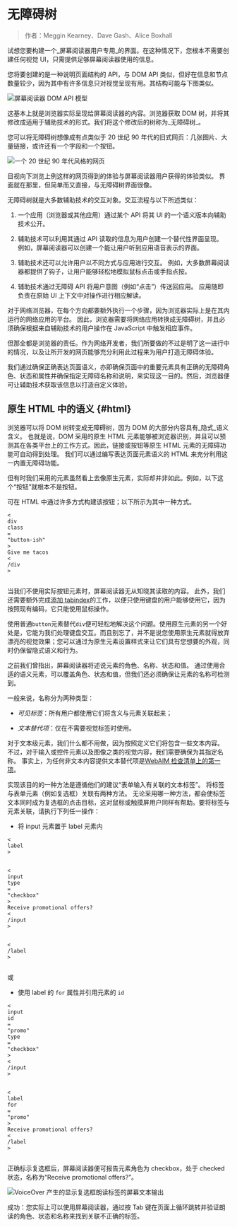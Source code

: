 # 无障碍树

> 作者：Meggin Kearney、Dave Gash、Alice Boxhall

试想您要构建一个_屏幕阅读器用户专用_的界面。在这种情况下，您根本不需要创建任何视觉 UI，只需提供足够屏幕阅读器使用的信息。

您将要创建的是一种说明页面结构的 API，与 DOM API 类似，但好在信息和节点数量较少，因为其中有许多信息只对视觉呈现有用。其结构可能与下图类似。

![](https://developers.google.com/web/fundamentals/accessibility/semantics-builtin/imgs/treestructure.jpg "屏幕阅读器 DOM API 模型")

这基本上就是浏览器实际呈现给屏幕阅读器的内容。浏览器获取 DOM 树，并将其修改成适用于辅助技术的形式。我们将这个修改后的树称为_无障碍树_。

您可以将无障碍树想像成有点类似于 20 世纪 90 年代的旧式网页：几张图片、大量链接，或许还有一个字段和一个按钮。

![](https://developers.google.com/web/fundamentals/accessibility/semantics-builtin/imgs/google1998.png "一个 20 世纪 90 年代风格的网页")

目视向下浏览上例这样的网页得到的体验与屏幕阅读器用户获得的体验类似。 界面就在那里，但简单而又直接，与无障碍树界面很像。

无障碍树就是大多数辅助技术的交互对象。交互流程与以下所述类似：

1. 一个应用（浏览器或其他应用）通过某个 API 将其 UI 的一个语义版本向辅助技术公开。

2. 辅助技术可以利用其通过 API 读取的信息为用户创建一个替代性界面呈现。 例如，屏幕阅读器可以创建一个能让用户听到应用语音表示的界面。

3. 辅助技术还可以允许用户以不同方式与应用进行交互。 例如，大多数屏幕阅读器都提供了钩子，让用户能够轻松地模拟鼠标点击或手指点按。

4. 辅助技术通过无障碍 API 将用户意图（例如“点击”）传送回应用。 应用随即负责在原始 UI 上下文中对操作进行相应解读。

对于网络浏览器，在每个方向都要额外执行一个步骤，因为浏览器实际上是在其内运行的网络应用的平台。 因此，浏览器需要将网络应用转换成无障碍树，并且必须确保根据来自辅助技术的用户操作在 JavaScript 中触发相应事件。

但那全都是浏览器的责任。作为网络开发者，我们所要做的不过是明了这一进行中的情况，以及让所开发的网页能够充分利用此过程来为用户打造无障碍体验。

我们通过确保正确表达页面语义，亦即确保页面中的重要元素具有正确的无障碍角色、状态和属性并确保指定无障碍名称和说明，来实现这一目的。然后，浏览器便可让辅助技术获取该信息以打造自定义体验。

## 原生 HTML 中的语义 {#html}

浏览器可以将 DOM 树转变成无障碍树，因为 DOM 的大部分内容具有_隐式_语义含义。 也就是说，DOM 采用的原生 HTML 元素能够被浏览器识别，并且可以预测其在各类平台上的工作方式。因此，链接或按钮等原生 HTML 元素的无障碍功能可自动得到处理。 我们可以通过编写表达页面元素语义的 HTML 来充分利用这一内置无障碍功能。

但有时我们采用的元素虽然看上去像原生元素，实际却并非如此。例如，以下这个“按钮”就根本不是按钮。

可在 HTML 中通过许多方式构建该按钮；以下所示为其中一种方式。

```
<
div
class
=
"button-ish"
>
Give me tacos
<
/div
>


```

当我们不使用实际按钮元素时，屏幕阅读器无从知晓其读取的内容。 此外，我们还需要额外完成[添加 tabindex](https://developers.google.com/web/fundamentals/accessibility/focus/using-tabindex)的工作，以便只使用键盘的用户能够使用它，因为按照现有编码，它只能使用鼠标操作。

使用普通`button`元素替代`div`便可轻松地解决这个问题。使用原生元素的另一个好处是，它能为我们处理键盘交互。而且别忘了，并不是说您使用原生元素就得放弃漂亮的视觉效果；您可以通过为原生元素设置样式来让它们具有您想要的外观，同时仍保留隐式语义和行为。

之前我们曾指出，屏幕阅读器将述说元素的角色、名称、状态和值。 通过使用合适的语义元素，可以覆盖角色、状态和值，但我们还必须确保让元素的名称可检测到。

一般来说，名称分为两种类型：

* _可见标签_：所有用户都使用它们将含义与元素关联起来；

* _文本替代项_：仅在不需要视觉标签时使用。

对于文本级元素，我们什么都不用做，因为按照定义它们将包含一些文本内容。 不过，对于输入或控件元素以及图像之类的视觉内容，我们需要确保为其指定名称。 事实上，为任何非文本内容提供文本替代项是[WebAIM 检查清单上的第一项](http://webaim.org/standards/wcag/checklist#g1.1)。

实现该目的的一种方法是遵循他们的建议“表单输入有关联的文本标签”。 将标签与表单元素（例如复选框）关联有两种方法。 无论采用哪一种方法，都会使标签文本同时成为复选框的点击目标，这对鼠标或触摸屏用户同样有帮助。要将标签与元素关联，请执行下列任一操作：

* 将 input 元素置于 label 元素内

```
<
label
>


<
input
type
=
"checkbox"
>
Receive promotional offers?
<
/input
>


<
/label
>


```

或

* 使用 label 的
  `for`
  属性并引用元素的
  `id`

```
<
input
id
=
"promo"
type
=
"checkbox"
>
<
/input
>


<
label
for
=
"promo"
>
Receive promotional offers?
<
/label
>


```

正确标示复选框后，屏幕阅读器便可报告元素角色为 checkbox，处于 checked 状态，名称为“Receive promotional offers?”。

![](https://developers.google.com/web/fundamentals/accessibility/semantics-builtin/imgs/promo-offers.png "VoiceOver 产生的显示复选框朗读标签的屏幕文本输出")

成功：您实际上可以使用屏幕阅读器，通过按 Tab 键在页面上循环跳转并验证朗读的角色、状态和名称来找到关联不正确的标签。



